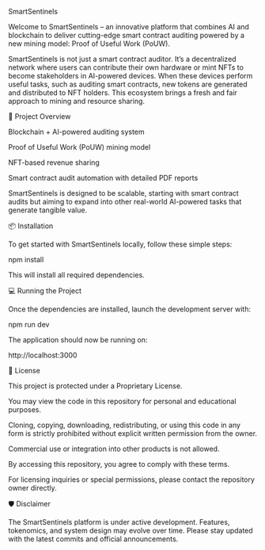 SmartSentinels

Welcome to SmartSentinels – an innovative platform that combines AI and blockchain to deliver cutting-edge smart contract auditing powered by a new mining model: Proof of Useful Work (PoUW).

SmartSentinels is not just a smart contract auditor. It’s a decentralized network where users can contribute their own hardware or mint NFTs to become stakeholders in AI-powered devices. When these devices perform useful tasks, such as auditing smart contracts, new tokens are generated and distributed to NFT holders. This ecosystem brings a fresh and fair approach to mining and resource sharing.

🚀 Project Overview

Blockchain + AI-powered auditing system

Proof of Useful Work (PoUW) mining model

NFT-based revenue sharing

Smart contract audit automation with detailed PDF reports

SmartSentinels is designed to be scalable, starting with smart contract audits but aiming to expand into other real-world AI-powered tasks that generate tangible value.

📦 Installation

To get started with SmartSentinels locally, follow these simple steps:

npm install

This will install all required dependencies.

💻 Running the Project

Once the dependencies are installed, launch the development server with:

npm run dev

The application should now be running on:

http://localhost:3000


📄 License

This project is protected under a Proprietary License.

You may view the code in this repository for personal and educational purposes.

Cloning, copying, downloading, redistributing, or using this code in any form is strictly prohibited without explicit written permission from the owner.

Commercial use or integration into other products is not allowed.

By accessing this repository, you agree to comply with these terms.

For licensing inquiries or special permissions, please contact the repository owner directly.

🛡️ Disclaimer

The SmartSentinels platform is under active development. Features, tokenomics, and system design may evolve over time. Please stay updated with the latest commits and official announcements.
